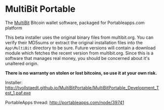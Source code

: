 MultiBit Portable
=================

The <a href="http://multibit.org">MultiBit</a> Bitcoin wallet software, packaged for Portableapps.com platform

This beta installer uses the original binary files from multibit.org. You can verify their MD5sums or extract the original installation files into the <code>App\MultiBit</code> directory to be sure. Future versions will contain a download module which fetches the recent version from multibit.org. Since this is a software that manages real money, you should be concerned about it's unaltered origin.

<b>There is no warranty on stolen or lost bitcoins, so use it at your own risk.</b>

Installer: http://tvollstaedt.github.io/MultiBitPortable/MultiBitPortable_Development_Test_1.paf.exe

PortableApps thread: http://portableapps.com/node/39741

